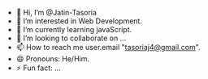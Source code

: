 - 👋 Hi, I’m @Jatin-Tasoria
- 👀 I’m interested in Web Development.
- 🌱 I’m currently learning javaScript.
- 💞️ I’m looking to collaborate on ...
- 📫 How to reach me user.email "tasoriaj4@gmail.com".
- 😄 Pronouns: He/Him.
- ⚡ Fun fact: ...

<!---
Jatin-Tasoria/Jatin-Tasoria is a ✨ special ✨ repository because its `README.md` (this file) appears on your GitHub profile.
You can click the Preview link to take a look at your changes.
--->
